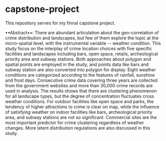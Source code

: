 # capstone-project

This repository serves for my finnal capstone project.


••Abstract••: There are abundant articulation about the geo-correlation of crime distribution and landscapes, but few of them explore the topic at the micro-spatial level, with the instrumental variable -- weather condition. This study focus on the interplay of crime location choices with five specific facilities and landscapes including bars, open space, retails, archeological priority area and subway stations. Both approaches about polygon and spatial points are employed in the study, and points data like bars and subway station are also converted into polygon for display. Eight weather conditions are categorized according to the features of rainfall, sunshine and frost days. Consecutive crime data covering three years are collected from the government websites and more than 30,000 crime records are used in analysis. The results shows that there are clustering phenomenon for all landscape types, but the degree of concentration fluctuates cross weather conditions. For outdoor facilities like open space and parks, the tendency of higher attractions to crime is clear on map, while the influence of satisfying weather on indoor facilities like bars, archeological priority area, and subway stations are not so significant. Commercial sites are the most important predictor for crime clustering regardless of weather changes. More latent distribution regulations are also discussed in this study.
